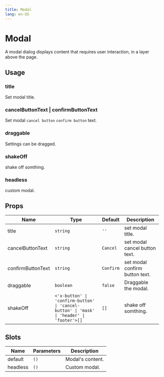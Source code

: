 ```yaml
---
title: Modal
lang: en-US
---
```


# Modal <sup><PlBadge value="New" /></sup>

A modal dialog displays content that requires user interaction, in a layer above the page.

## Usage

### title

Set modal title.

<demo src="../../../example/modal/usage.vue"></demo>

### cancelButtonText | confirmButtonText

Set modal `cancel button` `confirm button` text.

<demo src="../../../example/modal/usage.vue"></demo>


### draggable

Settings can be dragged.

<demo src="../../../example/modal/usage.vue"></demo>

### shakeOff

shake off somthing.

<demo src="../../../example/modal/shake-off.vue"></demo>

### headless

custom modal.

<demo src="../../../example/modal/custom.vue"></demo>

## Props

| Name        | Type       | Default     | Description                    |
| ------      | ---------- | ----------- | ------------------------------ |
| title       | `string`   | `''`        | set modal title.               |
| cancelButtonText  | `string`   | `Cancel`    | set modal cancel button text.  |
| confirmButtonText | `string`   | `Confirm`   | set modal confirm button text. |
| draggable   | `boolean`  | `false`     | Draggable the modal.          |
| shakeOff    | `<'x-button' \| 'confirm-button' \| 'cancel-button' \| 'mask' \| 'header' \| 'footer'>[]` | `[]` | shake off somthing. |

## Slots

| Name     | Parameters | Description      |
| -------  | ---------- | ---------------- |
| default  | `()`       | Modal's content. |
| headless | `()`       | Custom modal.    |
